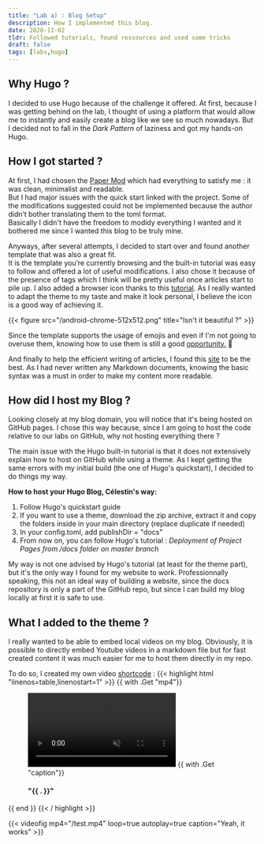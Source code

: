 ```yaml
---
title: "Lab a) : Blog Setup"
description: How I implemented this blog.
date: 2020-11-02
tldr: Followed tutorials, found ressources and used some tricks
draft: false
tags: [labs,hugo]
---
```

## Why Hugo ?
I decided to use Hugo because of the challenge it offered. At first, because I was getting behind on the lab, I thought of using a platform that would allow me to instantly and easily create a blog like we see so much nowadays. But I decided not to fall in the *Dark Pattern* of laziness and got my hands-on Hugo.
## How I got started ?
At first, I had chosen the [Paper Mod](https://themes.gohugo.io/hugo-papermod/ "Looks good, but not ideal") which had everything to satisfy me : it was clean, minimalist and readable.    
But I had major issues with the quick start linked with the project. Some of the modifications suggested could not be implemented because the author didn’t bother translating them to the toml format.   
Basically I didn't have the freedom to modidy everything I wanted and it bothered me since I wanted this blog to be truly mine.  
  
  Anyways, after several attempts, I decided to start over and found another template that was also a great fit.   
It is the template you’re currently browsing and the built-in tutorial was easy to follow and offered a lot of useful modifications. I also chose it because of the presence of tags which I think will be pretty useful once articles start to pile up.
I also added a browser icon thanks to this [tutorial](https://www.kiroule.com/article/add-favicon-to-hugo-based-website/). As I really wanted to adapt the theme to my taste and make it look personal, I believe the icon is a good way of achieving it.  


{{< figure src="/android-chrome-512x512.png" title="Isn't it beautiful ?" >}}  

Since the template supports the usage of emojis and even if I'm not going to overuse them, knowing how to use them is still a good [opportunity.](https://www.webfx.com/tools/emoji-cheat-sheet/) :muscle:

And finally to help the efficient writing of articles, I found this [site]( https://www.markdownguide.org/basic-syntax/) to be the best. As I had never written any Markdown documents, knowing the basic syntax was a must in order to make my content more readable.

## How did I host my Blog ?
Looking closely at my blog domain, you will notice that it's being hosted on GitHub pages. I chose this way because, since I am going to host the code relative to our labs on GitHub, why not hosting everything there ?  
  
The main issue with the Hugo built-in tutorial is that it does not extensively explain how to host on GitHub while using a theme. As I kept getting the same errors with my initial build (the one of Hugo's quickstart), I decided to do things my way.  
  
**How to host your Hugo Blog, Célestin's way:**
	
1) Follow Hugo's quickstart guide
2) If you want to use a theme, download the zip archive, extract it and copy the folders inside in your main directory (replace duplicate if needed)
3) In your config.toml, add publishDir = "docs"
4) From now on, you can follow Hugo's tutorial : *Deployment of Project Pages from /docs folder on master branch*

My way is not one advised by Hugo's tutorial (at least for the theme part), but it's the only way I found for my website to work. Professionnally speaking, this not an ideal way of building a website, since the docs repository is only a part of the GitHub repo, but since I can build my blog locally at first it is safe to use.  

## What I added to the theme ?

I really wanted to be able to embed local videos on my blog. Obviously, it is possible to directly embed Youtube videos in a markdown file but for fast created content it was much easier for me to host them directly in my repo.  

To do so, I created my own video [shortcode](https://gohugo.io/templates/shortcode-templates/) :
{{< highlight html "linenos=table,linenostart=1" >}}
{{ with .Get "mp4"}}
<figure>
  <video loop autoplay muted controls>
    <source src="{{ . }}" type="video/mp4">
    	{{ end }}
    Your browser does not support the video tag.
  </video>
  {{ with .Get "caption"}}
     <figcaption> <h4> "{{ . }}" </h4></figcaption>
  <style type="center">
  	</style>
</figure>
{{ end }}
{{< / highlight >}}  
  
{{< videofig mp4="/test.mp4" loop=true autoplay=true caption="Yeah, it works" >}}
